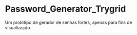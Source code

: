 # Password_Generator_Trygrid
Um protótipo de gerador de senhas fortes, apenas para fins de visualização.
